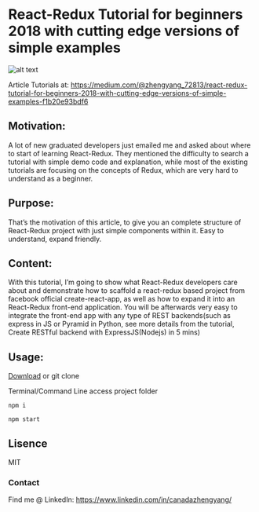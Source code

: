 # React-Redux Tutorial for beginners 2018 with cutting edge versions of simple examples

![alt text](https://cdn-images-1.medium.com/max/1000/0*1p4U99DAhsOHqX-m.jpg)

Article Tutorials at: https://medium.com/@zhengyang_72813/react-redux-tutorial-for-beginners-2018-with-cutting-edge-versions-of-simple-examples-f1b20e93bdf6

## Motivation:
A lot of new graduated developers just emailed me and asked about where to start of learning React-Redux. They mentioned the difficulty to search a tutorial with simple demo code and explanation, while most of the existing tutorials are focusing on the concepts of Redux, which are very hard to understand as a beginner.

## Purpose:
That’s the motivation of this article, to give you an complete structure of React-Redux project with just simple components within it. Easy to understand, expand friendly.

## Content:
With this tutorial, I’m going to show what React-Redux developers care about and demonstrate how to scaffold a react-redux based project from facebook official create-react-app, as well as how to expand it into an React-Redux front-end application.
You will be afterwards very easy to integrate the front-end app with any type of REST backends(such as express in JS or Pyramid in Python, see more details from the tutorial, Create RESTful backend with ExpressJS(Nodejs) in 5 mins)

## Usage:
[Download](https://github.com/river7527/React-Redux-Tutorial-for-beginner-2018/archive/master.zip) or git clone

Terminal/Command Line access project folder 

```
npm i
```
```
npm start
```

## Lisence
MIT

### Contact
Find me @ LinkedIn: https://www.linkedin.com/in/canadazhengyang/
